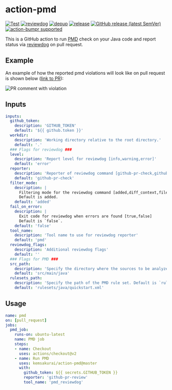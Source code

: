 # action-pmd

[![Test](https://github.com/kemsakurai/action-pmd/workflows/Test/badge.svg)](https://github.com/kemsakurai/action-pmd/actions?query=workflow%3ATest)
[![reviewdog](https://github.com/kemsakurai/action-pmd/workflows/reviewdog/badge.svg)](https://github.com/kemsakurai/action-pmd/actions?query=workflow%3Areviewdog)
[![depup](https://github.com/kemsakurai/action-pmd/workflows/depup/badge.svg)](https://github.com/kemsakurai/action-pmd/actions?query=workflow%3Adepup)
[![release](https://github.com/kemsakurai/action-pmd/workflows/release/badge.svg)](https://github.com/kemsakurai/action-pmd/actions?query=workflow%3Arelease)
[![GitHub release (latest SemVer)](https://img.shields.io/github/v/release/kemsakurai/action-pmd?logo=github&sort=semver)](https://github.com/kemsakurai/action-pmd/releases)
[![action-bumpr supported](https://img.shields.io/badge/bumpr-supported-ff69b4?logo=github&link=https://github.com/haya14busa/action-bumpr)](https://github.com/haya14busa/action-bumpr)

This is a GitHub action to run [PMD](https://github.com/pmd/pmd) check on your Java code and report status via [reviewdog](https://github.com/reviewdog/reviewdog) on pull request.

## Example

An example of how the reported pmd violations will look like on pull request is shown below ([link to PR](https://github.com/kemsakurai/mixcloud-java-api/pull/5)):

![PR comment with violation](https://user-images.githubusercontent.com/10411936/199019548-266be1ad-4927-4d4c-94ce-c3e4feeb9f98.png)

## Inputs    
```yaml
inputs:
  github_token:
    description: 'GITHUB_TOKEN'
    default: '${{ github.token }}'
  workdir:
    description: 'Working directory relative to the root directory.'
    default: '.'
  ### Flags for reviewdog ###
  level:
    description: 'Report level for reviewdog [info,warning,error]'
    default: 'error'
  reporter:
    description: 'Reporter of reviewdog command [github-pr-check,github-pr-review].'
    default: 'github-pr-check'
  filter_mode:
    description: |
      Filtering mode for the reviewdog command [added,diff_context,file,nofilter].
      Default is added.
    default: 'added'
  fail_on_error:
    description: |
      Exit code for reviewdog when errors are found [true,false]
      Default is `false`.
    default: 'false'
  tool_name:
    description: 'Tool name to use for reviewdog reporter'
    default: 'pmd'
  reviewdog_flags:
    description: 'Additional reviewdog flags'
    default: ''
  ### Flags for PMD ###
  src_path:
    description: 'Specify the directory where the sources to be analyzed are stored. Default is `src/main/java`.'
    default: 'src/main/java'
  rulesets_path:
    description: 'Specify the path of the PMD rule set. Default is `rulesets/java/quickstart.xml`.'
    default: 'rulesets/java/quickstart.xml'
```

## Usage

```yaml
name: pmd
on: [pull_request]
jobs:
  pmd_job:
    runs-on: ubuntu-latest
    name: PMD job
    steps:
    - name: Checkout
      uses: actions/checkout@v2
    - name: Run PMD
      uses: kemsakurai/action-pmd@master
      with:
        github_token: ${{ secrets.GITHUB_TOKEN }}
        reporter: 'github-pr-review'
        tool_name: 'pmd_reviewdog'
```
